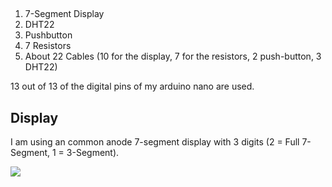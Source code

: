 
## 

1. 7-Segment Display
2. DHT22
3. Pushbutton
4. 7 Resistors
5. About 22 Cables (10 for the display, 7 for the resistors, 2 push-button, 3 DHT22)

13 out of 13 of the digital pins of my arduino nano are used.

## Display

I am using an common anode 7-segment display with 3 digits (2 = Full 7-Segment, 1 = 3-Segment).

![](https://user-images.githubusercontent.com/20743379/37076412-bc53a6d0-21d6-11e8-9989-a8588cc005a3.JPG)